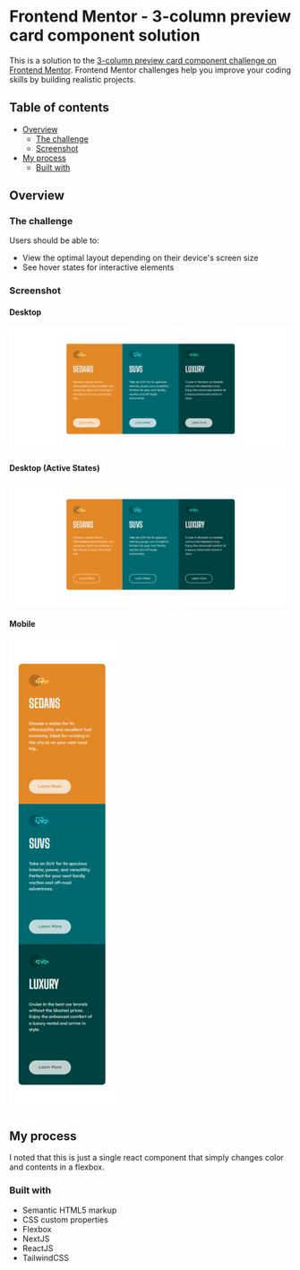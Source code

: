 # Frontend Mentor - 3-column preview card component solution

This is a solution to the [3-column preview card component challenge on Frontend Mentor](https://www.frontendmentor.io/challenges/3column-preview-card-component-pH92eAR2-). Frontend Mentor challenges help you improve your coding skills by building realistic projects. 

## Table of contents

- [Overview](#overview)
  - [The challenge](#the-challenge)
  - [Screenshot](#screenshot)
- [My process](#my-process)
  - [Built with](#built-with)


## Overview

### The challenge

Users should be able to:

- View the optimal layout depending on their device's screen size
- See hover states for interactive elements

### Screenshot

#### Desktop
![](./public/desktop.png)
#### Desktop (Active States)
![](./public/active.png)

#### Mobile
![](./public/mobile.png)

## My process
I noted that this is just a single react component that simply changes color and contents in a flexbox. 
### Built with

- Semantic HTML5 markup
- CSS custom properties
- Flexbox
- NextJS
- ReactJS
- TailwindCSS

